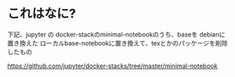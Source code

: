 # これはなに?

下記、jupyter の docker-stackのminimal-notebookのうち、baseを debianに置き換えた
ローカルbase-notebookに置き換えて、texとかのパッケージを削除したもの

https://github.com/jupyter/docker-stacks/tree/master/minimal-notebook
